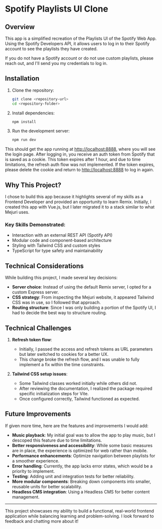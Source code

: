 # Spotify Playlists UI Clone

## Overview

This app is a simplified recreation of the Playlists UI of the Spotify Web App. Using the Spotify Developers API, it allows users to log in to their Spotify account to see the playlists they have created.

If you do not have a Spotify account or do not use custom playlists, please reach out, and I'll send you my credentials to log in.

## Installation

1. Clone the repository:
   ```sh
   git clone <repository-url>
   cd <repository-folder>
   ```
2. Install dependencies:
   ```sh
   npm install
   ```
3. Run the development server:
   ```sh
   npm run dev
   ```

This should get the app running at [http://localhost:8888](http://localhost:8888), where you will see the login page. After logging in, you receive an auth token from Spotify that is saved as a cookie. This token expires after 1 hour, and due to time limitations, the refresh auth flow was not implemented. If the token expires, please delete the cookie and return to [http://localhost:8888](http://localhost:8888) to log in again.

## Why This Project?

I chose to build this app because it highlights several of my skills as a Frontend Developer and provided an opportunity to learn Remix. Initially, I created this app with Vue.js, but I later migrated it to a stack similar to what Mejuri uses.

### Key Skills Demonstrated:

- Interaction with an external REST API (Spotify API)
- Modular code and component-based architecture
- Styling with Tailwind CSS and custom styles
- TypeScript for type safety and maintainability

## Technical Considerations

While building this project, I made several key decisions:

- **Server choice**: Instead of using the default Remix server, I opted for a custom Express server.
- **CSS strategy**: From inspecting the Mejuri website, it appeared Tailwind CSS was in use, so I followed that approach.
- **Routing structure**: Since I was only building a portion of the Spotify UI, I had to decide the best way to structure routing.

## Technical Challenges

1. **Refresh token flow**:

   - Initially, I passed the access and refresh tokens as URL parameters but later switched to cookies for a better UX.
   - This change broke the refresh flow, and I was unable to fully implement a fix within the time constraints.

2. **Tailwind CSS setup issues**:

   - Some Tailwind classes worked initially while others did not.
   - After reviewing the documentation, I realized the package required specific initialization steps for Vite.
   - Once configured correctly, Tailwind functioned as expected.

## Future Improvements

If given more time, here are the features and improvements I would add:

- **Music playback**: My initial goal was to allow the app to play music, but I descoped this feature due to time limitations.
- **Better responsiveness and accessibility**: While some basic measures are in place, the experience is optimized for web rather than mobile.
- **Performance enhancements**: Optimize navigation between playlists for a smoother experience.
- **Error handling**: Currently, the app lacks error states, which would be a priority to implement.
- **Testing**: Adding unit and integration tests for better reliability.
- **More modular components**: Breaking down components into smaller, reusable units for better scalability.
- **Headless CMS integration**: Using a Headless CMS for better content management.

---

This project showcases my ability to build a functional, real-world frontend application while balancing learning and problem-solving. I look forward to feedback and chatting more about it!
